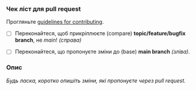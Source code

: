 ### Чек ліст для pull request
Прогляньте [guidelines for contributing](./CONTRIBUTING.md).

- [ ] Переконайтеся, щоб прикріплюєте (compare) **topic/feature/bugfix branch**, не *main*! *(справа)* 
- [ ] Переконайтеся, що пропонуєте зміни до (base) **main branch** *(зліва)*.


### Опис
*Будь ласка, коротко опишіть зміни, які пропонуєте через pull request.*
